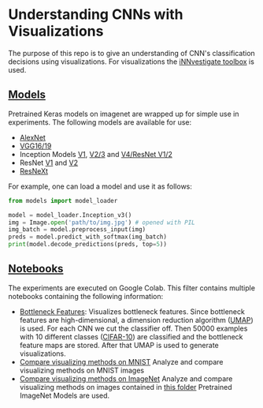 # Understanding CNNs with Visualizations

The purpose of this repo is to give an understanding 
of CNN's classification decisions using visualizations.
For visualizations the [iNNvestigate toolbox](https://github.com/albermax/innvestigate) is used.

## [Models](https://github.com/infomon/understanding-cnn/tree/master/models)

Pretrained Keras models on imagenet are wrapped up for simple use in experiments.
The following models are available for use:

* [AlexNet](https://papers.nips.cc/paper/4824-imagenet-classification-with-deep-convolutional-neural-networks)
* [VGG16/19](https://arxiv.org/abs/1409.1556)
* Inception Models [V1](https://arxiv.org/abs/1409.4842),
[V2/3](https://arxiv.org/abs/1512.00567) and
[V4/ResNet V1/2](https://arxiv.org/abs/1602.07261)
* ResNet [V1](https://arxiv.org/abs/1512.03385) and [V2](https://arxiv.org/abs/1603.05027)
* [ResNeXt](https://arxiv.org/abs/1611.05431)

For example, one can load a model and use it as follows:

```python
from models import model_loader

model = model_loader.Inception_v3()
img = Image.open('path/to/img.jpg') # opened with PIL
img_batch = model.preprocess_input(img)
preds = model.predict_with_softmax(img_batch)
print(model.decode_predictions(preds, top=5))
```

## [Notebooks](https://github.com/infomon/understanding-cnn/tree/master/notebooks)
The experiments are executed on Google Colab.
This filter contains multiple notebooks containing the following information:

* [Bottleneck Features](https://github.com/infomon/understanding_cnn/blob/master/notebooks/Bottleneck_features.ipynb): Visualizes bottleneck features. Since bottleneck features are high-dimensional, a dimension reduction algorithm ([UMAP](https://arxiv.org/abs/1802.03426)) is used. 
For each CNN we cut the classifier off. 
Then 50000 examples with 10 different classes ([CIFAR-10](https://www.cs.toronto.edu/~kriz/cifar.html)) are classified and the bottleneck feature maps are stored.
After that UMAP is used to generate visualizations.
* [Compare visualizing methods on MNIST](https://github.com/infomon/understanding_cnn/blob/master/notebooks/Compare_Methods_on_MNIST.ipynb)
Analyze and compare visualizing methods on MNIST images
* [Compare visualizing methods on ImageNet](https://github.com/infomon/understanding_cnn/blob/master/notebooks/Compare_methods_on_ImageNet.ipynb)
Analyze and compare visualizing methods on images contained in [this folder](https://github.com/infomon/understanding_cnn/tree/master/data/images)
Pretrained ImageNet Models are used.
